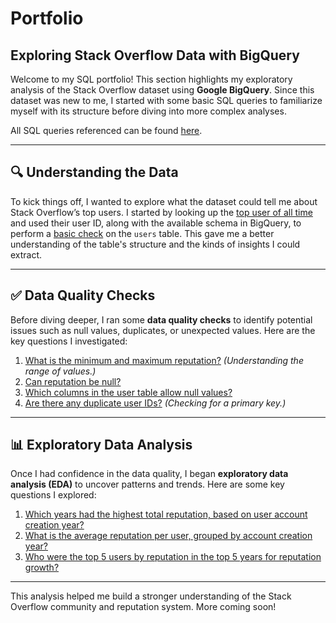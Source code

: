 # Portfolio

## Exploring Stack Overflow Data with BigQuery

Welcome to my SQL portfolio! This section highlights my exploratory analysis of the Stack Overflow dataset using **Google BigQuery**. Since this dataset was new to me, I started with some basic SQL queries to familiarize myself with its structure before diving into more complex analyses.

All SQL queries referenced can be found [here](https://github.com/kim-h-l/portfolio-sql/tree/main/stackoverflow).

---

## 🔍 Understanding the Data

To kick things off, I wanted to explore what the dataset could tell me about Stack Overflow’s top users. I started by looking up the [top user of all time](https://stackoverflow.com/users/22656/jon-skeet) and used their user ID, along with the available schema in BigQuery, to perform a [basic check](https://github.com/kim-h-l/portfolio-sql/blob/main/stackoverflow/001_user_data_exploration.sql) on the `users` table. This gave me a better understanding of the table's structure and the kinds of insights I could extract.

---

## ✅ Data Quality Checks

Before diving deeper, I ran some **data quality checks** to identify potential issues such as null values, duplicates, or unexpected values. Here are the key questions I investigated:

1. [What is the minimum and maximum reputation?](https://github.com/kim-h-l/portfolio-sql/blob/main/stackoverflow/002_dq_reputation_min_max.sql) *(Understanding the range of values.)*
2. [Can reputation be null?](https://github.com/kim-h-l/portfolio-sql/blob/main/stackoverflow/003_dq_reputation_null.sql)
3. [Which columns in the user table allow null values?](https://github.com/kim-h-l/portfolio-sql/blob/main/stackoverflow/004_dq_user_table_nulls.sql)
4. [Are there any duplicate user IDs?](https://github.com/kim-h-l/portfolio-sql/blob/main/stackoverflow/005_dq_user_id_dupe_check.sql) *(Checking for a primary key.)*

---

## 📊 Exploratory Data Analysis

Once I had confidence in the data quality, I began **exploratory data analysis (EDA)** to uncover patterns and trends. Here are some key questions I explored:

1. [Which years had the highest total reputation, based on user account creation year?](https://github.com/kim-h-l/portfolio-sql/blob/main/stackoverflow/006_eda_reputation_by_year.sql)
2. [What is the average reputation per user, grouped by account creation year?](https://github.com/kim-h-l/portfolio-sql/blob/main/stackoverflow/007_eda_avg_user_reputation.sql)
3. [Who were the top 5 users by reputation in the top 5 years for reputation growth?](https://github.com/kim-h-l/portfolio-sql/blob/main/stackoverflow/008_eda_top_users_top_years.sql)

---

This analysis helped me build a stronger understanding of the Stack Overflow community and reputation system. More coming soon!
